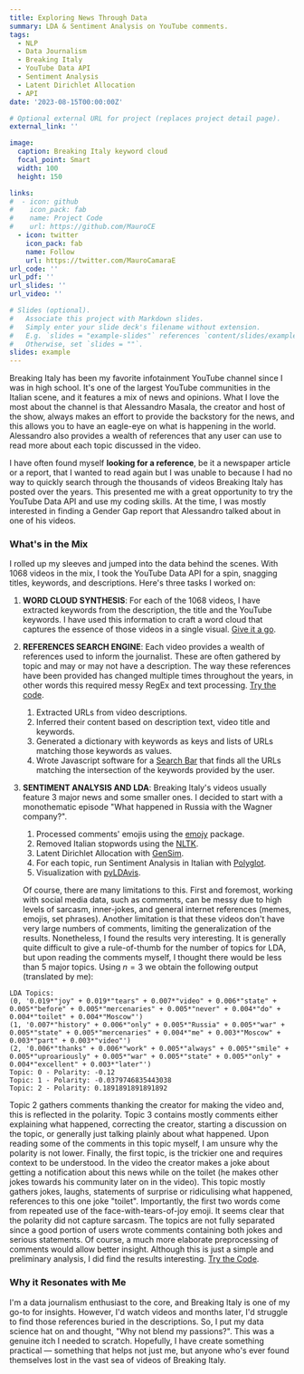 ```yaml
---
title: Exploring News Through Data
summary: LDA & Sentiment Analysis on YouTube comments.
tags:
  - NLP
  - Data Journalism
  - Breaking Italy
  - YouTube Data API
  - Sentiment Analysis
  - Latent Dirichlet Allocation
  - API
date: '2023-08-15T00:00:00Z'

# Optional external URL for project (replaces project detail page).
external_link: ''

image:
  caption: Breaking Italy keyword cloud
  focal_point: Smart
  width: 100
  height: 150

links:
#  - icon: github
#    icon_pack: fab
#    name: Project Code
#    url: https://github.com/MauroCE
  - icon: twitter
    icon_pack: fab
    name: Follow
    url: https://twitter.com/MauroCamaraE
url_code: ''
url_pdf: ''
url_slides: ''
url_video: ''

# Slides (optional).
#   Associate this project with Markdown slides.
#   Simply enter your slide deck's filename without extension.
#   E.g. `slides = "example-slides"` references `content/slides/example-slides.md`.
#   Otherwise, set `slides = ""`.
slides: example
---
```


Breaking Italy has been my favorite infotainment YouTube channel since I was in high school. It's one of the largest YouTube communities in the Italian scene, and it features a mix of news and opinions. What I love the most about the channel is that Alessandro Masala, the creator and host of the show, always makes an effort to provide the backstory for the news, and this allows you to have an eagle-eye on what is happening in the world. Alessandro also provides a wealth of references that any user can use to read more about each topic discussed in the video.

I have often found myself **looking for a reference**, be it a newspaper article or a report, that I wanted to read again but I was unable to because I had no way to quickly search through the thousands of videos Breaking Italy has posted over the years. This presented me with a great opportunity to try the YouTube Data API and use my coding skills. At the time, I was mostly interested in finding a Gender Gap report that Alessandro talked about in one of his videos.


### What's in the Mix
I rolled up my sleeves and jumped into the data behind the scenes. With 1068 videos in the mix, I took the YouTube Data API for a spin, snagging titles, keywords, and descriptions. Here's three tasks I worked on:

1. **WORD CLOUD SYNTHESIS**: For each of the 1068 videos, I have extracted keywords from the description, the title and the YouTube keywords. I have used this information to craft a word cloud that captures the essence of those videos in a single visual. [Give it a go](https://colab.research.google.com/drive/16yfS7oRSjJbhcZGoKDyWco1rn2pBEiXu?usp=sharing).

2. **REFERENCES SEARCH ENGINE**: Each video provides a wealth of references used to inform the journalist. These are often gathered by topic and may or may not have a description. The way these references have been provided has changed multiple times throughout the years, in other words this required messy RegEx and text processing. [Try the code](https://colab.research.google.com/drive/1ldJPBgfyRRGr2QYfp8zg6Ar0PPefn3vr?usp=sharing).
    1. Extracted URLs from video descriptions.
    2. Inferred their content based on description text, video title and keywords. 
    3. Generated a dictionary with keywords as keys and lists of URLs matching those keywords as values.
    4. Wrote Javascript software for a [Search Bar](https://maurocamaraescudero.netlify.app/breaking_italy.html) that finds all the URLs matching the intersection of the keywords provided by the user.

3. **SENTIMENT ANALYSIS AND LDA**: Breaking Italy's videos usually feature 3 major news and some smaller ones. I decided to start with a monothematic episode "What happened in Russia with the Wagner company?". 
    1. Processed comments' emojis using the [emojy](https://pypi.org/project/emoji/) package.
    2. Removed Italian stopwords using the [NLTK](https://www.nltk.org/api/nltk.html).
    3. Latent Dirichlet Allocation with [GenSim](https://pypi.org/project/gensim/).
    4. For each topic, run Sentiment Analysis in Italian with [Polyglot](https://polyglot.readthedocs.io/en/latest/Sentiment.html).
    5. Visualization with [pyLDAvis](https://pypi.org/project/pyLDAvis/#:~:text=pyLDAvis%20is%20designed%20to%20help,an%20interactive%20web%2Dbased%20visualization).
    
    Of course, there are many limitations to this. First and foremost, working with social media data, such as comments, can be messy due to high levels of sarcasm, inner-jokes, and general internet references (memes, emojis, set phrases). Another limitation is that these videos don't have very large numbers of comments, limiting the generalization of the results. Nonetheless, I found the results very interesting. It is generally quite difficult to give a rule-of-thumb for the number of topics for LDA, but upon reading the comments myself, I thought there would be less than $5$ major topics. Using $n=3$ we obtain the following output (translated by me):
  ```
  LDA Topics:
  (0, '0.019*"joy" + 0.019*"tears" + 0.007*"video" + 0.006*"state" + 0.005*"before" + 0.005*"mercenaries" + 0.005*"never" + 0.004*"do" + 0.004*"toilet" + 0.004*"Moscow"')
  (1, '0.007*"history" + 0.006*"only" + 0.005*"Russia" + 0.005*"war" + 0.005*"state" + 0.005*"mercenaries" + 0.004*"me" + 0.003*"Moscow" + 0.003*"part" + 0.003*"video"')
  (2, '0.006*"thanks" + 0.006*"work" + 0.005*"always" + 0.005*"smile" + 0.005*"uproariously" + 0.005*"war" + 0.005*"state" + 0.005*"only" + 0.004*"excellent" + 0.003*"later"')
  Topic: 0 - Polarity: -0.12
  Topic: 1 - Polarity: -0.0379746835443038
  Topic: 2 - Polarity: 0.1891891891891892
  ```
  
  Topic 2 gathers comments thanking the creator for making the video and, this is reflected in the polarity. Topic 3 contains mostly comments either explaining what happened, correcting the creator, starting a discussion on the topic, or generally just talking plainly about what happened. Upon reading some of the comments in this topic myself, I am unsure why the polarity is not lower. Finally, the first topic, is the trickier one and requires context to be understood. In the video the creator makes a joke about getting a notification about this news while on the toilet (he makes other jokes towards his community later on in the video). This topic mostly gathers jokes, laughs, statements of surprise or ridiculising what happened, references to this one joke "toilet". Importantly, the first two words come from repeated use of the face-with-tears-of-joy emoji. It seems clear that the polarity did not capture sarcasm. The topics are not fully separated since a good portion of users wrote comments containing both jokes and serious statements. Of course, a much more elaborate preprocessing of comments would allow better insight. Although this is just a simple and preliminary analysis, I did find the results interesting. [Try the Code](https://colab.research.google.com/drive/12mlMV-mzG5mUzzXyTOMczoVfBW8NlLNm?usp=sharing).
  

### Why it Resonates with Me
I'm a data journalism enthusiast to the core, and Breaking Italy is one of my go-to for insights. However, I'd watch videos and months later, I'd struggle to find those references buried in the descriptions. So, I put my data science hat on and thought, "Why not blend my passions?". This was a genuine itch I needed to scratch. Hopefully, I have create something practical — something that helps not just me, but anyone who's ever found themselves lost in the vast sea of videos of Breaking Italy.

